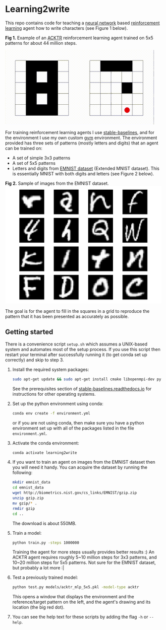 # Learning2write
This repo contains code for teaching a [neural network](https://en.wikipedia.org/wiki/Neural_network)
 based [reinforcement learning](https://en.wikipedia.org/wiki/Reinforcement_learning) agent how to write characters 
 (see Figure 1 below).

**Fig 1.** Example of an [ACKTR](https://openai.com/blog/baselines-acktr-a2c/) reinforcement learning agent trained on 5x5 patterns for about 44 million steps.
 
![An example of a trained agent in a 5x5 environment](./5x5_demo.gif)
 
For training reinforcement learning agents I use 
[stable-baselines](https://github.com/hill-a/stable-baselines),
and for the environment I use my own custom [gym](https://gym.openai.com/) environment.
The environment provided has three sets of patterns (mostly letters and digits) 
that an agent can be trained on:
- A set of simple 3x3 patterns 
- A set of 5x5 patterns 
- Letters and digits from [EMNIST dataset](https://www.nist.gov/node/1298471/emnist-dataset) 
  (Extended MNIST dataset).
  This is essentially MNIST with both digits and letters (see Figure 2 below).

**Fig 2.** Sample of images from the EMNIST dataset. 
![Sample of EMNIST Images](./EMNIST_sample.png)

The goal is for the agent to fill in the squares in a grid to reproduce the pattern
that it has been presented as accurately as possible.

## Getting started
There is a convenience script `setup.sh` which assumes a UNIX-based system and automates most of the setup process. 
If you use this script then restart your terminal after successfully running it (to get conda set up correctly) and 
skip to step 3. 

1.  Install the required system packages:
    ```bash
    sudo apt-get update && sudo apt-get install cmake libopenmpi-dev python3-dev zlib1g-dev unzip xvfb python-opengl
    ```
    
    See the prerequisites section of [stable-baselines.readthedocs.io](https://stable-baselines.readthedocs.io/en/master/guide/install.html#prerequisites) 
    for instructions for other operating systems.

2.  Set up the python environment using conda:
    ```bash
    conda env create -f environment.yml
    ```
    or if you are not using conda, then make sure you have a python environment
    set up with all of the packages listed in the file `environment.yml`.
    
3.  Activate the conda environment:
    ```bash
    conda activate learning2write
    ```

4.  If you want to train an agent on images from the EMNIST dataset then you will
    need it handy. You can acquire the dataset by running the following:
    ```bash
    mkdir emnist_data
    cd emnist_data
    wget http://biometrics.nist.gov/cs_links/EMNIST/gzip.zip
    unzip gzip.zip
    mv gzip/* .
    rmdir gzip
    cd ..
    ```
    The download is about 550MB.
   
5.  Train a model:
    ```bash
    python train.py -steps 1000000
    ```
    Training the agent for more steps usually provides better results :)
    An ACKTR agent requires roughly 5~10 million steps for 3x3 patterns,
    and 10~20 million steps for 5x5 patterns. Not sure for the EMNIST dataset, 
    but probably a lot more :|
    
6.  Test a previously trained model:
    ```bash
    python test.py models/acktr_mlp_5x5.pkl -model-type acktr
    ```
    This opens a window that displays the environment and the reference/target 
    pattern on the left, and the agent's drawing and 
    its location (the big red dot).
    
7.  You can see the help text for these scripts by adding the flag `-h` or `--help`.


